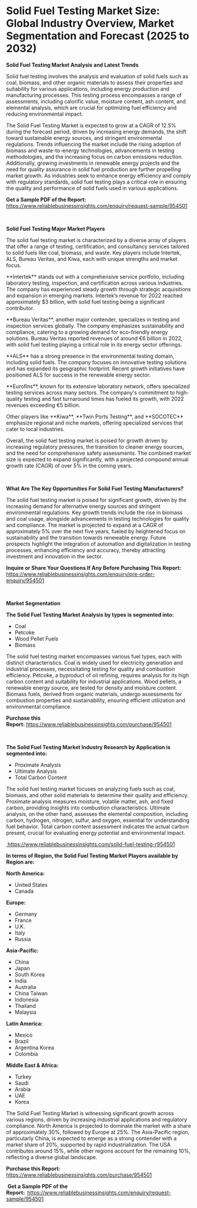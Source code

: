 <p><h1>Solid Fuel Testing Market Size: Global Industry Overview, Market Segmentation and Forecast (2025 to 2032)</h1></p><p><strong>Solid Fuel Testing Market Analysis and Latest Trends</strong></p>
<p><p>Solid fuel testing involves the analysis and evaluation of solid fuels such as coal, biomass, and other organic materials to assess their properties and suitability for various applications, including energy production and manufacturing processes. This testing process encompasses a range of assessments, including calorific value, moisture content, ash content, and elemental analysis, which are crucial for optimizing fuel efficiency and reducing environmental impact.</p><p>The Solid Fuel Testing Market is expected to grow at a CAGR of 12.5% during the forecast period, driven by increasing energy demands, the shift toward sustainable energy sources, and stringent environmental regulations. Trends influencing the market include the rising adoption of biomass and waste-to-energy technologies, advancements in testing methodologies, and the increasing focus on carbon emissions reduction. Additionally, growing investments in renewable energy projects and the need for quality assurance in solid fuel production are further propelling market growth. As industries seek to enhance energy efficiency and comply with regulatory standards, solid fuel testing plays a critical role in ensuring the quality and performance of solid fuels used in various applications.</p></p>
<p><strong>Get a Sample PDF of the Report:&nbsp;</strong> <a href="https://www.reliablebusinessinsights.com/enquiry/request-sample/954501?utm_campaign=2099&utm_medium=2&utm_source=Github&utm_content=ia&utm_term=18042025&utm_id=solid-fuel-testing">https://www.reliablebusinessinsights.com/enquiry/request-sample/954501</a></p>
<p>&nbsp;</p>
<p><strong>Solid Fuel Testing Major Market Players</strong></p>
<p><p>The solid fuel testing market is characterized by a diverse array of players that offer a range of testing, certification, and consultancy services tailored to solid fuels like coal, biomass, and waste. Key players include Intertek, ALS, Bureau Veritas, and Kiwa, each with unique strengths and market focus.</p><p>**Intertek** stands out with a comprehensive service portfolio, including laboratory testing, inspection, and certification across various industries. The company has experienced steady growth through strategic acquisitions and expansion in emerging markets. Intertek’s revenue for 2022 reached approximately $3 billion, with solid fuel testing being a significant contributor.</p><p>**Bureau Veritas**, another major contender, specializes in testing and inspection services globally. The company emphasizes sustainability and compliance, catering to a growing demand for eco-friendly energy solutions. Bureau Veritas reported revenues of around €6 billion in 2022, with solid fuel testing playing a critical role in its energy sector offerings.</p><p>**ALS** has a strong presence in the environmental testing domain, including solid fuels. The company focuses on innovative testing solutions and has expanded its geographic footprint. Recent growth initiatives have positioned ALS for success in the renewable energy sector.</p><p>**Eurofins**, known for its extensive laboratory network, offers specialized testing services across many sectors. The company's commitment to high-quality testing and fast turnaround times has fueled its growth, with 2022 revenues exceeding €5 billion.</p><p>Other players like **Kiwa**, **Twin Ports Testing**, and **SOCOTEC** emphasize regional and niche markets, offering specialized services that cater to local industries.</p><p>Overall, the solid fuel testing market is poised for growth driven by increasing regulatory pressures, the transition to cleaner energy sources, and the need for comprehensive safety assessments. The combined market size is expected to expand significantly, with a projected compound annual growth rate (CAGR) of over 5% in the coming years.</p></p>
<p>&nbsp;</p>
<p><strong>What Are The Key Opportunities For Solid Fuel Testing Manufacturers?</strong></p>
<p><p>The solid fuel testing market is poised for significant growth, driven by the increasing demand for alternative energy sources and stringent environmental regulations. Key growth trends include the rise in biomass and coal usage, alongside advancements in testing technologies for quality and compliance. The market is projected to expand at a CAGR of approximately 5% over the next five years, fueled by heightened focus on sustainability and the transition towards renewable energy. Future prospects highlight the integration of automation and digitalization in testing processes, enhancing efficiency and accuracy, thereby attracting investment and innovation in the sector.</p></p>
<p><strong>Inquire or Share Your Questions If Any Before Purchasing This Report:</strong> <a href="https://www.reliablebusinessinsights.com/enquiry/pre-order-enquiry/954501?utm_campaign=2099&utm_medium=2&utm_source=Github&utm_content=ia&utm_term=18042025&utm_id=solid-fuel-testing">https://www.reliablebusinessinsights.com/enquiry/pre-order-enquiry/954501</a></p>
<p>&nbsp;</p>
<p><strong>Market Segmentation</strong></p>
<p><strong>The Solid Fuel Testing Market Analysis by types is segmented into:</strong></p>
<p><ul><li>Coal</li><li>Petcoke</li><li>Wood Pellet Fuels</li><li>Biomass</li></ul></p>
<p><p>The solid fuel testing market encompasses various fuel types, each with distinct characteristics. Coal is widely used for electricity generation and industrial processes, necessitating testing for quality and combustion efficiency. Petcoke, a byproduct of oil refining, requires analysis for its high carbon content and suitability for industrial applications. Wood pellets, a renewable energy source, are tested for density and moisture content. Biomass fuels, derived from organic materials, undergo assessments for combustion properties and sustainability, ensuring efficient utilization and environmental compliance.</p></p>
<p><strong>Purchase this Report:&nbsp;</strong><a href="https://www.reliablebusinessinsights.com/purchase/954501?utm_campaign=2099&utm_medium=2&utm_source=Github&utm_content=ia&utm_term=18042025&utm_id=solid-fuel-testing">https://www.reliablebusinessinsights.com/purchase/954501</a></p>
<p>&nbsp;</p>
<p><strong>The Solid Fuel Testing Market Industry Research by Application is segmented into:</strong></p>
<p><ul><li>Proximate Analysis</li><li>Ultimate Analysis</li><li>Total Carbon Content</li></ul></p>
<p><p>The solid fuel testing market focuses on analyzing fuels such as coal, biomass, and other solid materials to determine their quality and efficiency. Proximate analysis measures moisture, volatile matter, ash, and fixed carbon, providing insights into combustion characteristics. Ultimate analysis, on the other hand, assesses the elemental composition, including carbon, hydrogen, nitrogen, sulfur, and oxygen, essential for understanding fuel behavior. Total carbon content assessment indicates the actual carbon present, crucial for evaluating energy potential and environmental impact.</p></p>
<p><a href="https://www.reliablebusinessinsights.com/solid-fuel-testing-r954501?utm_campaign=2099&utm_medium=2&utm_source=Github&utm_content=ia&utm_term=18042025&utm_id=solid-fuel-testing">&nbsp;https://www.reliablebusinessinsights.com/solid-fuel-testing-r954501</a></p>
<p><strong>In terms of Region, the Solid Fuel Testing Market Players available by Region are:</strong></p>
<p>
    <p> <strong> North America: </strong>
        <ul>
            <li>United States</li>
            <li>Canada</li>
        </ul>
        </p> 
    <p> <strong> Europe: </strong>
        <ul>
            <li>Germany</li>
            <li>France</li>
            <li>U.K.</li>
            <li>Italy</li>
            <li>Russia</li>
        </ul>
        </p> 
    <p> <strong> Asia-Pacific: </strong>
        <ul>
            <li>China</li>
            <li>Japan</li>
            <li>South Korea</li>
            <li>India</li>
            <li>Australia</li>
            <li>China Taiwan</li>
            <li>Indonesia</li>
            <li>Thailand</li>
            <li>Malaysia</li>
        </ul>
        </p> 
    <p> <strong> Latin America: </strong>
        <ul>
            <li>Mexico</li>
            <li>Brazil</li>
            <li>Argentina Korea</li>
            <li>Colombia</li>
        </ul>
        </p> 
    <p> <strong> Middle East & Africa: </strong>
        <ul>
            <li>Turkey</li>
            <li>Saudi</li>
            <li>Arabia</li>
            <li>UAE</li>
            <li>Korea</li>
        </ul>
    </p>
    </p>
<p><p>The Solid Fuel Testing Market is witnessing significant growth across various regions, driven by increasing industrial applications and regulatory compliance. North America is projected to dominate the market with a share of approximately 30%, followed by Europe at 25%. The Asia-Pacific region, particularly China, is expected to emerge as a strong contender with a market share of 20%, supported by rapid industrialization. The USA contributes around 15%, while other regions account for the remaining 10%, reflecting a diverse global landscape.</p></p>
<p><strong>Purchase this Report: </strong><a href="https://www.reliablebusinessinsights.com/purchase/954501?utm_campaign=2099&utm_medium=2&utm_source=Github&utm_content=ia&utm_term=18042025&utm_id=solid-fuel-testing">https://www.reliablebusinessinsights.com/purchase/954501</a></p>
<p>&nbsp;<strong>Get a Sample PDF of the Report:&nbsp;&nbsp;</strong><a href="https://www.reliablebusinessinsights.com/enquiry/request-sample/954501?utm_campaign=2099&utm_medium=2&utm_source=Github&utm_content=ia&utm_term=18042025&utm_id=solid-fuel-testing">https://www.reliablebusinessinsights.com/enquiry/request-sample/954501</a></p>
<p><strong></strong></p>
<p><p></p><p></p><p></p></p>